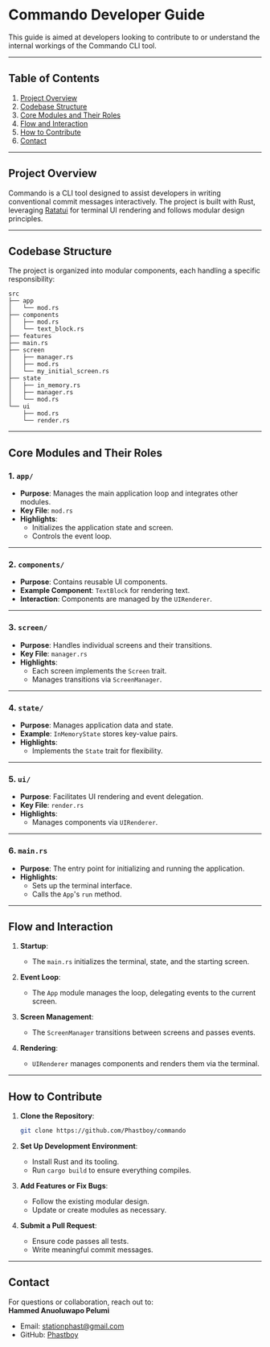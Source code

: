# Commando Developer Guide

This guide is aimed at developers looking to contribute to or understand the internal workings of the Commando CLI tool.

---

## Table of Contents

1. [Project Overview](#project-overview)
2. [Codebase Structure](#codebase-structure)
3. [Core Modules and Their Roles](#core-modules-and-their-roles)
4. [Flow and Interaction](#flow-and-interaction)
5. [How to Contribute](#how-to-contribute)
6. [Contact](#contact)

---

## Project Overview

Commando is a CLI tool designed to assist developers in writing conventional commit messages interactively. The project is built with Rust, leveraging [Ratatui] for terminal UI rendering and follows modular design principles.

[Ratatui]: https://ratatui.rs

---

## Codebase Structure

The project is organized into modular components, each handling a specific responsibility:

```
src
├── app
│   └── mod.rs
├── components
│   ├── mod.rs
│   └── text_block.rs
├── features
├── main.rs
├── screen
│   ├── manager.rs
│   ├── mod.rs
│   └── my_initial_screen.rs
├── state
│   ├── in_memory.rs
│   ├── manager.rs
│   └── mod.rs
└── ui
    ├── mod.rs
    └── render.rs
```

---

## Core Modules and Their Roles

### 1. `app/`
- **Purpose**: Manages the main application loop and integrates other modules.
- **Key File**: `mod.rs`
- **Highlights**:
  - Initializes the application state and screen.
  - Controls the event loop.

---

### 2. `components/`
- **Purpose**: Contains reusable UI components.
- **Example Component**: `TextBlock` for rendering text.
- **Interaction**: Components are managed by the `UIRenderer`.

---

### 3. `screen/`
- **Purpose**: Handles individual screens and their transitions.
- **Key File**: `manager.rs`
- **Highlights**:
  - Each screen implements the `Screen` trait.
  - Manages transitions via `ScreenManager`.

---

### 4. `state/`
- **Purpose**: Manages application data and state.
- **Example**: `InMemoryState` stores key-value pairs.
- **Highlights**:
  - Implements the `State` trait for flexibility.

---

### 5. `ui/`
- **Purpose**: Facilitates UI rendering and event delegation.
- **Key File**: `render.rs`
- **Highlights**:
  - Manages components via `UIRenderer`.

---

### 6. `main.rs`
- **Purpose**: The entry point for initializing and running the application.
- **Highlights**:
  - Sets up the terminal interface.
  - Calls the `App`'s `run` method.

---

## Flow and Interaction

1. **Startup**:  
   - The `main.rs` initializes the terminal, state, and the starting screen.

2. **Event Loop**:  
   - The `App` module manages the loop, delegating events to the current screen.

3. **Screen Management**:  
   - The `ScreenManager` transitions between screens and passes events.

4. **Rendering**:  
   - `UIRenderer` manages components and renders them via the terminal.

---

## How to Contribute

1. **Clone the Repository**:
   ```bash
   git clone https://github.com/Phastboy/commando
   ```

2. **Set Up Development Environment**:
   - Install Rust and its tooling.
   - Run `cargo build` to ensure everything compiles.

3. **Add Features or Fix Bugs**:
   - Follow the existing modular design.
   - Update or create modules as necessary.

4. **Submit a Pull Request**:
   - Ensure code passes all tests.
   - Write meaningful commit messages.

---

## Contact

For questions or collaboration, reach out to:  
**Hammed Anuoluwapo Pelumi**  
- Email: stationphast@gmail.com  
- GitHub: [Phastboy](https://github.com/Phastboy)
